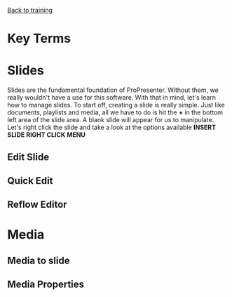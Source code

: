 <!-- TITLE: 202 - Editing -->
<!-- SUBTITLE: After this, we'll be able to create anything, anytime, anywhere -->

[Back to training](/media/training)
# Key Terms
# Slides
Slides are the fundamental foundation of ProPresenter. Without them, we really wouldn't have a use for this software. With that in mind, let's learn how to manage slides. To start off, creating a slide is really simple. Just like documents, playlists and media, all we have to do is hit the **+** in the bottom left area of the slide area. A blank slide will appear for us to manipulate. Let's right click the slide and take a look at the options available
**INSERT SLIDE RIGHT CLICK MENU**

## Edit Slide
## Quick Edit
## Reflow Editor
# Media
## Media to slide
## Media Properties
